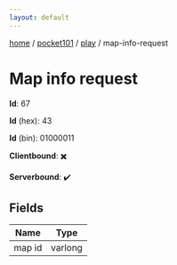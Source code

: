 ```yaml
---
layout: default
---
```


[home](/)  /  [pocket101](/protocol/pocket101)  /  [play](/protocol/pocket101/play)  /  map-info-request

# Map info request

**Id**: 67

**Id** (hex): 43

**Id** (bin): 01000011

**Clientbound**: ✖️

**Serverbound**: ✔️

## Fields

Name | Type
---|---
map id | varlong
